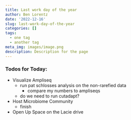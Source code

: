 ```yaml
---
title: Last work day of the year
author: Ben Lorentz
date: '2022-12-16'
slug: last-work-day-of-the-year
categories: []
tags:
  - one tag
  - another tag
meta_img: images/image.png
description: Description for the page
---
```


### Todos for Today:

- Visualize Ampliseq
  - run pat schlosses analysis on the non-rarefied data
    - compare my numbers to ampliseqs
  - do we need to run cutadapt?
- Host Microbiome Community
  - finish 
- Open Up Space on the Lacie drive